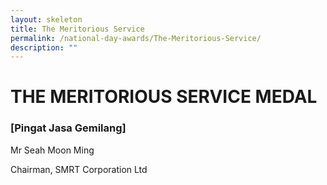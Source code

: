 ```yaml
---
layout: skeleton
title: The Meritorious Service
permalink: /national-day-awards/The-Meritorious-Service/
description: ""
---
```

<style type="text/css">
   .cont {
     min-height: 100vh;
   }
 </style>
 <div class="container-lg py-5 my-5 text-center cont">
   <h1>THE MERITORIOUS SERVICE MEDAL</h1>
   <h3>[Pingat Jasa Gemilang]</h3>
   <div class="row py-5">
     <div class="col-sm-4 mb-3 mx-auto">
       <p class="font-weight-bold mb-2 h4">Mr Seah Moon Ming</p>
       <p class="mb-2">Chairman, SMRT Corporation Ltd</p>
     </div>
   </div>
 </div>